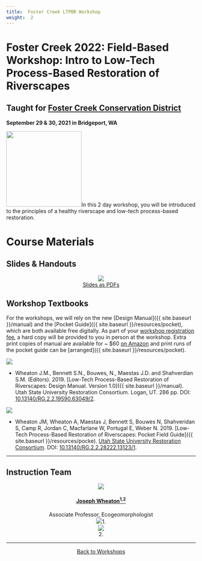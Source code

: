 ```yaml
---
title:  Foster Creek LTPBR Workshop
weight:  2
---
```

# Foster Creek 2022: Field-Based Workshop:  Intro to Low-Tech Process-Based Restoration of Riverscapes 

## Taught for [Foster Creek Conservation District](https://www.fostercreekcd.org/)

**September 29 & 30,  2021 in Bridgeport, WA**

<a href="https://www.fostercreekcd.org/"><img width="200" class="float-right" src="https://www.fostercreekcd.org/s/misc/logo.png?t=1628287298"></a>In this 2 day workshop, you will be introduced to the principles of a healthy riverscape and low-tech process-based restoration.



# Course Materials

## Slides & Handouts

<div align="center">


<a href="https://s3-us-west-2.amazonaws.com/etalweb.joewheaton.org/RestorationConsortium/Workshops/2021/AFS/AFS_LTPBR_Workshop_2021.pdf"><img src="{{ site.baseurl }}/assets/images/workshops/2021/2021_AFS_Slides.png"><br> Slides as PDFs <i class="fa fa-file-pdf-o" aria-hidden="true"></i></a>

</div>

## Workshop Textbooks
For the workshops, we will rely on the new [Design Manual]({{ site.baseurl }}/manual) and the [Pocket Guide]({{ site.baseurl }}/resources/pocket), which are both available free digitally. As part of your [workshop registration fee](http://restoration.usu.edu/courses/LTPBR_Logan), a hard copy will be provided to you in person at the workshop.  Extra print copies of manual are available for ~ $60 [on Amazon](https://www.amazon.com/Low-Tech-Process-Based-Restoration-Riverscapes-Design/dp/1543972993/ref=sr_1_1?keywords=low+tech+process-based+restoration&qid=1558989073&s=gateway&sr=8-1) and print runs of the pocket guide can be [arranged]({{ site.baseurl }}/resources/pocket). 


<a href="{{ site.baseurl }}/manual"><img class="float-right" src="{{ site.baseurl }}/assets/images/covers/Manual_Tilted_150.png"></a>

- <a href="http://dx.doi.org/10.13140/RG.2.2.19590.63049/2"><i class="fa fa-file-pdf-o" aria-hidden="true"></i></a> Wheaton J.M., Bennett S.N., Bouwes, N., Maestas J.D. and Shahverdian S.M. (Editors). 2019. [Low-Tech Process-Based Restoration of Riverscapes: Design Manual. Version 1.0]({{ site.baseurl }}/manual). Utah State University Restoration Consortium. Logan, UT. 286 pp. DOI: [10.13140/RG.2.2.19590.63049/2](http://dx.doi.org/10.13140/RG.2.2.19590.63049/2).

<a href="{{ site.baseurl }}/resources/pocket"><img class="float-right" src="{{ site.baseurl }}/assets/images/covers/pocket_guide_cover_150w.png"></a>

- <a href="http://dx.doi.org/10.13140/RG.2.2.28222.13123/1"><i class="fa fa-file-pdf-o" aria-hidden="true"></i></a> Wheaton JM, Wheaton A, Maestas J, Bennett S, Bouwes N, Shahveridan S, Camp R, Jordan C, Macfarlane W, Portugal E, Weber N. 2019. [Low-Tech Process-Based Restoration of Riverscapes: Pocket Field Guide]({{ site.baseurl }}/resources/pocke). [Utah State University Restoration Consortium](http://restoration.usu.edu). DOI: [10.13140/RG.2.2.28222.13123/1](http://dx.doi.org/10.13140/RG.2.2.28222.13123/1).



-----

## Instruction Team

<div class="row small-up-2 medium-up-2 large-up-4" align="center">


  <div class="column column-block">
    <a href="https://www.researchgate.net/profile/Joseph_Wheaton"><img src="{{ site.baseurl }}/assets/images/people/Wheaton_round.png"></a>
    <h4><a href="https://www.researchgate.net/profile/Joseph_Wheaton">Joseph Wheaton<sup>1,2</sup></a></h4>
    Associate Professor, Ecogeomorphologist
  </div>


</div>


<div class="row small-up-2 medium-up-2 large-up-5" align="center">

  <div class="column column-block">
    <a href="https://qcnr.usu.edu/wats/index"><img src="{{ site.baseurl }}/assets/images/sponsors/USU.png"></a>1. 
  </div>

  <div class="column column-block">
	<a href="http://www.anabranchsolutions.com"><img src="{{ site.baseurl }}/assets/images/sponsors/anabranchsolutionslogo-square-450_10.png"></a><br>2. 
  </div>


</div>



-----


<div align="center">
        <a class="hollow button" href="{{ site.baseurl }}/workshops/"><i class="fa fa-graduation-cap"></i>  Back to Workshops </a>  
</div>
